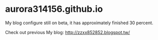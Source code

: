 # aurora314156.github.io

My blog configure still on beta, it has approximately finished 30 percent.

Check out previous My blog: http://zzxx852852.blogspot.tw/
